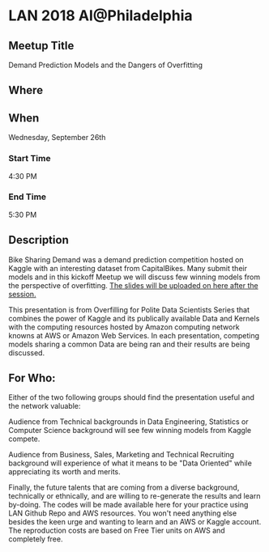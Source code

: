 # LAN 2018 AI@Philadelphia
## Meetup Title
Demand Prediction Models and the Dangers of Overfitting
## Where

## When
Wednesday, September 26th

### Start Time
4:30 PM
### End Time
5:30 PM
## Description
Bike Sharing Demand was a demand prediction competition hosted on Kaggle with an interesting dataset from CapitalBikes. Many submit their models and in this kickoff Meetup we will discuss few winning models from the perspective of overfitting.
[The slides will be uploaded on here after the session.](https://github.com/lotusxai/LAN-Workshops)


This presentation is from Overfilling for Polite Data Scientists Series that combines the power of Kaggle and its publically available Data and Kernels with the computing resources hosted by Amazon computing network knowns at AWS or Amazon Web Services. In each presentation, competing models sharing a common Data are being ran and their results are being discussed.


## For Who:
Either of the two following groups should find the presentation useful and the network valuable:

Audience from Technical backgrounds in Data Engineering, Statistics or Computer Science background will see few winning models from Kaggle compete.

Audience from Business, Sales, Marketing and Technical Recruiting background will experience of what it means to be "Data Oriented" while appreciating its worth and merits.

Finally, the future talents that are coming from a diverse background, technically or ethnically, and are willing to re-generate the results and learn by-doing. The codes will be made available here for your practice using LAN Github Repo and AWS resources. You won't need anything else besides the keen urge and wanting to learn and an AWS or Kaggle account. The reproduction costs are based on Free Tier units on AWS and completely free.
